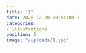 ```yaml
---
title: '1'
date: 2020-12-20 08:54:00 Z
categories:
- illustrations
position: 5
image: "/uploads/1.jpg"
---
```


